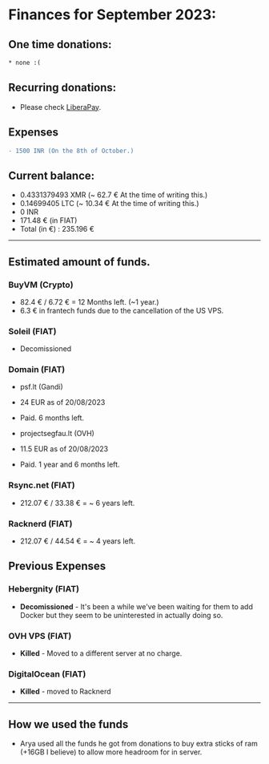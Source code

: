 # Finances for September 2023:

## One time donations:

```diff
* none :(
```

## Recurring donations:

- Please check [LiberaPay](https://liberapay.com/ProjectSegfault).

## Expenses

```diff
- 1500 INR (On the 8th of October.)
```

## Current balance:

- 0.4331379493 XMR (~ 62.7 € At the time of writing this.)
- 0.14699405 LTC (~ 10.34 € At the time of writing this.)
- 0 INR
- 171.48 € (in FIAT)
- Total (in €) : 235.196 €

---

## Estimated amount of funds.

### BuyVM (Crypto)

- 82.4 € / 6.72 € = 12 Months left. (~1 year.)
- 6.3 € in frantech funds due to the cancellation of the US VPS.

### Soleil (FIAT)

- Decomissioned

### Domain (FIAT)

- psf.lt (Gandi)

* 24 EUR as of 20/08/2023

* Paid. 6 months left.

- projectsegfau.lt (OVH)

* 11.5 EUR as of 20/08/2023

* Paid. 1 year and 6 months left.

### Rsync.net (FIAT)

- 212.07 € / 33.38 € = ~ 6 years left.

### Racknerd (FIAT)

- 212.07 € / 44.54 € = ~ 4 years left.

## Previous Expenses

### Hebergnity (FIAT)

- **Decomissioned** - It's been a while we've been waiting for them to add Docker but they seem to be uninterested in actually doing so.

### OVH VPS (FIAT)

- **Killed** - Moved to a different server at no charge.

### DigitalOcean (FIAT)

- **Killed** - moved to Racknerd

---

## How we used the funds

- Arya used all the funds he got from donations to buy extra sticks of ram (+16GB I believe) to allow more headroom for in server.
